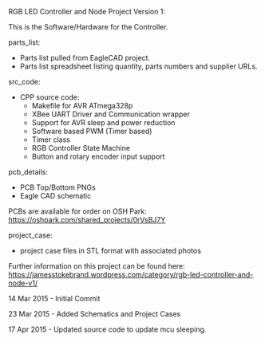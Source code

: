 
RGB LED Controller and Node Project Version 1:

This is the Software/Hardware for the Controller.

parts_list:
- Parts list pulled from EagleCAD project.
- Parts list spreadsheet listing quantity, parts numbers and supplier URLs.

src_code:
- CPP source code:
  * Makefile for AVR ATmega328p
  * XBee UART Driver and Communication wrapper
  * Support for AVR sleep and power reduction
  * Software based PWM (Timer based)
  * Timer class
  * RGB Controller State Machine
  * Button and rotary encoder input support

pcb_details:
- PCB Top/Bottom PNGs
- Eagle CAD schematic

PCBs are available for order on OSH Park:
https://oshpark.com/shared_projects/0rVsBJ7Y

project_case:
- project case files in STL format with associated photos


Further information on this project can be found here:
https://jamesstokebrand.wordpress.com/category/rgb-led-controller-and-node-v1/


14 Mar 2015 - Initial Commit 

23 Mar 2015 - Added Schematics and Project Cases

17 Apr 2015 - Updated source code to update mcu sleeping.

